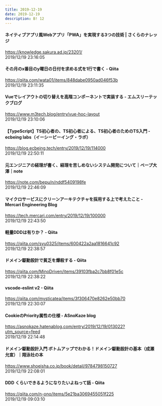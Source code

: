 ```yaml
---
title: 2019-12-19
date: 2019-12-19
description: B! 12
---
```


#### ネイティブアプリ風Webアプリ「PWA」を実現する3つの技術 | さくらのナレッジ
https://knowledge.sakura.ad.jp/23201/<br>
2019/12/19 23:16:05<br>


#### その月のx番目のy曜日の日付を求める式を1行で書く - Qiita
https://qiita.com/wata01/items/848dabe0950ad046f53b<br>
2019/12/19 23:11:35<br>


#### Vueでレイアウトの切り替えを高階コンポーネントで実装する - エムスリーテックブログ
https://www.m3tech.blog/entry/vue-hoc-layout<br>
2019/12/19 23:10:06<br>


#### 【TypeScript】TS初心者の、TS初心者による、TS初心者のためのTS入門 - ecbeing labs（イーシービーイング・ラボ）
https://blog.ecbeing.tech/entry/2019/12/19/114000<br>
2019/12/19 22:50:11<br>


#### 元エンジニアの経理が書く、経理を苦しめないシステム開発について｜ベープ大澤｜note
https://note.com/bepu/n/nddf5409198fe<br>
2019/12/19 22:46:09<br>


#### マイクロサービスにクリーンアーキテクチャを採用する上で考えたこと - Mercari Engineering Blog
https://tech.mercari.com/entry/2019/12/19/100000<br>
2019/12/19 22:43:50<br>


#### 軽量DDDは有りか？ - Qiita
https://qiita.com/syu0325/items/600422a2aa1816641c92<br>
2019/12/19 22:38:57<br>


#### ドメイン駆動設計で貧乏を爆殺する - Qiita
https://qiita.com/MinoDriven/items/39103fba2c7bb8f01e5c<br>
2019/12/19 22:38:22<br>


#### vscode-eslint v2 - Qiita
https://qiita.com/mysticatea/items/3f306470e8262e50bb70<br>
2019/12/19 22:30:07<br>


#### CookieのPriority属性の仕様 - ASnoKaze blog
https://asnokaze.hatenablog.com/entry/2019/12/19/013022?utm_source=feed<br>
2019/12/19 22:14:48<br>


#### ドメイン駆動設計入門  ボトムアップでわかる！ドメイン駆動設計の基本（成瀬允宣）｜翔泳社の本
https://www.shoeisha.co.jp/book/detail/9784798150727<br>
2019/12/19 22:08:01<br>


#### DDD くらいできるようになりたいよねって話 - Qiita
https://qiita.com/n-ono/items/5e21ba3069455051f225<br>
2019/12/19 09:03:10<br>



